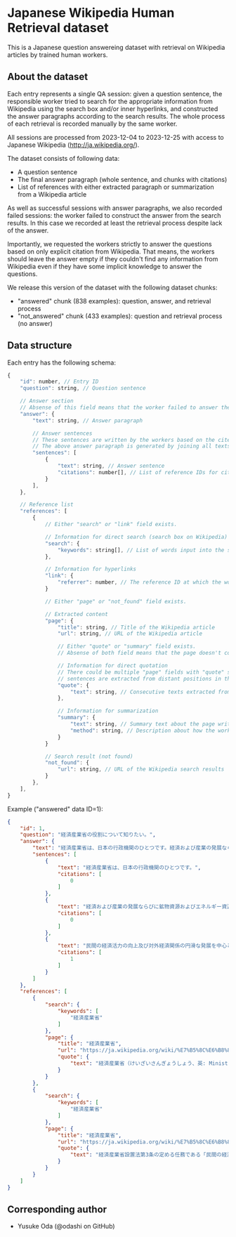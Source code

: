# Japanese Wikipedia Human Retrieval dataset

This is a Japanese question answereing dataset with retrieval on Wikipedia articles
by trained human workers.

## About the dataset

Each entry represents a single QA session:
given a question sentence, the responsible worker tried to search for the appropriate
information from Wikipedia using the search box and/or inner hyperlinks, and constructed
the answer paragraphs according to the search results.
The whole process of each retrieval is recorded manually by the same worker.

All sessions are processed from 2023-12-04 to 2023-12-25 with access to Japanese Wikipedia
(http://ja.wikipedia.org/).

The dataset consists of following data:

* A question sentence
* The final answer paragraph (whole sentence, and chunks with citations)
* List of references with either extracted paragraph or summarization from a Wikipedia
article

As well as successful sessions with answer paragraphs, we also recorded failed sessions:
the worker failed to construct the answer from the search results.
In this case we recorded at least the retrieval process despite lack of the answer.

Importantly, we requested the workers strictly to answer the questions based on only
explicit citation from Wikipedia.
That means, the workers should leave the answer empty if they couldn't find any information
from Wikipedia even if they have some implicit knowledge to answer the questions.

We release this version of the dataset with the following dataset chunks:

* "answered" chunk (838 examples): question, answer, and retrieval process
* "not_answered" chunk (433 examples): question and retrieval process (no answer)

## Data structure

Each entry has the following schema:

```js
{
    "id": number, // Entry ID
    "question": string, // Question sentence

    // Answer section
    // Absense of this field means that the worker failed to answer the question.
    "answer": {
        "text": string, // Answer paragraph

        // Answer sentences
        // These sentences are written by the workers based on the cited references.
        // The above answer paragraph is generated by joining all texts in this list.
        "sentences": [
            {
                "text": string, // Answer sentence
                "citations": number[], // List of reference IDs for citation
            }
        ],
    },

    // Reference list
    "references": [
        {
            // Either "search" or "link" field exists.

            // Information for direct search (search box on Wikipedia)
            "search": {
                "keywords": string[], // List of words input into the search box
            },

            // Information for hyperlinks
            "link": {
                "referrer": number, // The reference ID at which the worker clicked the hyperlink
            }

            // Either "page" or "not_found" field exists.

            // Extracted content
            "page": {
                "title": string, // Title of the Wikipedia article
                "url": string, // URL of the Wikipedia article

                // Either "quote" or "summary" field exists.
                // Absense of both field means that the page doesn't contain appropriate data.

                // Information for direct quotation
                // There could be multiple "page" fields with "quote" subfield if multiple
                // sentences are extracted from distant positions in the same page.
                "quote": {
                    "text": string, // Consecutive texts extracted from the article
                },

                // Information for summarization
                "summary": {
                    "text": string, // Summary text about the page written by the worker.
                    "method": string, // Description about how the worker wrote the summary.
                }
            }

            // Search result (not found)
            "not_found": {
                "url": string, // URL of the Wikipedia search results
            }
        },
    ],
}
```

Example ("answered" data ID=1):

```json
{
    "id": 1,
    "question": "経済産業省の役割について知りたい。",
    "answer": {
        "text": "経済産業省は、日本の行政機関のひとつです。経済および産業の発展ならびに鉱物資源およびエネルギー資源の供給に関する行政を所管しています。民間の経済活力の向上及び対外経済関係の円滑な発展を中心とする経済及び産業の発展並びに鉱物資源及びエネルギー資源の安定的かつ効率的な供給の確保を図るために、マクロ経済政策、産業政策、通商政策、貿易管理業務、産業技術政策、流通政策、エネルギー政策などを所管しています。",
        "sentences": [
            {
                "text": "経済産業省は、日本の行政機関のひとつです。",
                "citations": [
                    0
                ]
            },
            {
                "text": "経済および産業の発展ならびに鉱物資源およびエネルギー資源の供給に関する行政を所管しています。",
                "citations": [
                    0
                ]
            },
            {
                "text": "民間の経済活力の向上及び対外経済関係の円滑な発展を中心とする経済及び産業の発展並びに鉱物資源及びエネルギー資源の安定的かつ効率的な供給の確保を図るために、マクロ経済政策、産業政策、通商政策、貿易管理業務、産業技術政策、流通政策、エネルギー政策などを所管しています。",
                "citations": [
                    1
                ]
            }
        ]
    },
    "references": [
        {
            "search": {
                "keywords": [
                    "経済産業省"
                ]
            },
            "page": {
                "title": "経済産業省",
                "url": "https://ja.wikipedia.org/wiki/%E7%B5%8C%E6%B8%88%E7%94%A3%E6%A5%AD%E7%9C%81",
                "quote": {
                    "text": "経済産業省（けいざいさんぎょうしょう、英: Ministry of Economy, Trade and Industry、略称: METI）は、日本の行政機関のひとつ[4]。経済および産業の発展ならびに鉱物資源およびエネルギー資源の供給に関する行政を所管する[注釈 1]。"
                }
            }
        },
        {
            "search": {
                "keywords": [
                    "経済産業省"
                ]
            },
            "page": {
                "title": "経済産業省",
                "url": "https://ja.wikipedia.org/wiki/%E7%B5%8C%E6%B8%88%E7%94%A3%E6%A5%AD%E7%9C%81",
                "quote": {
                    "text": "経済産業省設置法第3条の定める任務である「民間の経済活力の向上及び対外経済関係の円滑な発展を中心とする経済及び産業の発展並びに鉱物資源及びエネルギー資源の安定的かつ効率的な供給の確保を図ること」を達成するため、マクロ経済政策、産業政策、通商政策、貿易管理業務、産業技術政策、流通政策、エネルギー政策などを所管する。"
                }
            }
        }
    ]
}
```

## Corresponding author

* Yusuke Oda (@odashi on GitHub)